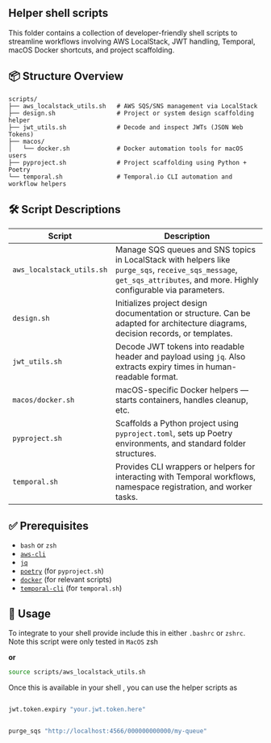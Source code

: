 ## Helper shell scripts

This folder contains a collection of developer-friendly shell scripts to streamline workflows involving AWS LocalStack, JWT handling, Temporal, macOS Docker shortcuts, and project scaffolding.


## 📦 Structure Overview

```plaintext
scripts/
├── aws_localstack_utils.sh   # AWS SQS/SNS management via LocalStack
├── design.sh                 # Project or system design scaffolding helper
├── jwt_utils.sh              # Decode and inspect JWTs (JSON Web Tokens)
├── macos/
│   └── docker.sh             # Docker automation tools for macOS users
├── pyproject.sh              # Project scaffolding using Python + Poetry
└── temporal.sh               # Temporal.io CLI automation and workflow helpers
```

## 🛠️ Script Descriptions

| Script                    | Description                                                                                                                                                              |
| ------------------------- | ------------------------------------------------------------------------------------------------------------------------------------------------------------------------ |
| `aws_localstack_utils.sh` | Manage SQS queues and SNS topics in LocalStack with helpers like `purge_sqs`, `receive_sqs_message`, `get_sqs_attributes`, and more. Highly configurable via parameters. |
| `design.sh`               | Initializes project design documentation or structure. Can be adapted for architecture diagrams, decision records, or templates.                                         |
| `jwt_utils.sh`            | Decode JWT tokens into readable header and payload using `jq`. Also extracts expiry times in human-readable format.                                                      |
| `macos/docker.sh`         | macOS-specific Docker helpers — starts containers, handles cleanup, etc.                                                                                                 |
| `pyproject.sh`            | Scaffolds a Python project using `pyproject.toml`, sets up Poetry environments, and standard folder structures.                                                          |
| `temporal.sh`             | Provides CLI wrappers or helpers for interacting with Temporal workflows, namespace registration, and worker tasks.                                                      |


## ✅ Prerequisites

* `bash` or `zsh`
* [`aws-cli`](https://docs.aws.amazon.com/cli/latest/userguide/getting-started-install.html)
* [`jq`](https://stedolan.github.io/jq/)
* [`poetry`](https://python-poetry.org/) (for `pyproject.sh`)
* [`docker`](https://docs.docker.com/) (for relevant scripts)
* [`temporal-cli`](https://docs.temporal.io/) (for `temporal.sh`)


## 🚀 Usage

To integrate to your shell provide include this in either `.bashrc` or `zshrc`. Note this script were only tested in `MacOS` zsh

**or**

```bash
source scripts/aws_localstack_utils.sh
```

Once this is available in your shell , you can use the helper scripts as

```bash

jwt.token.expiry "your.jwt.token.here"


purge_sqs "http://localhost:4566/000000000000/my-queue"
```


